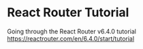 # React Router Tutorial

Going through the React Router v6.4.0 tutorial https://reactrouter.com/en/6.4.0/start/tutorial
